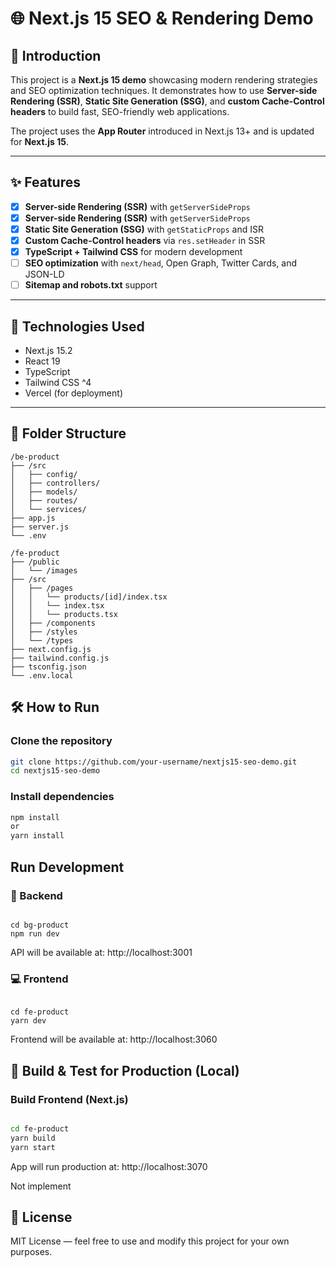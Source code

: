 # 🌐 Next.js 15 SEO & Rendering Demo

## 🚀 Introduction

This project is a **Next.js 15 demo** showcasing modern rendering strategies and SEO optimization techniques. It demonstrates how to use **Server-side Rendering (SSR)**, **Static Site Generation (SSG)**, and **custom Cache-Control headers** to build fast, SEO-friendly web applications.

The project uses the **App Router** introduced in Next.js 13+ and is updated for **Next.js 15**.

---

## ✨ Features

- [x] **Server-side Rendering (SSR)** with `getServerSideProps`
- [x] **Server-side Rendering (SSR)** with `getServerSideProps`
- [x] **Static Site Generation (SSG)** with `getStaticProps` and ISR
- [x] **Custom Cache-Control headers** via `res.setHeader` in SSR
- [x] **TypeScript + Tailwind CSS** for modern development
- [ ] **SEO optimization** with `next/head`, Open Graph, Twitter Cards, and JSON-LD
- [ ] **Sitemap and robots.txt** support

---

## 🧰 Technologies Used

- Next.js 15.2
- React 19
- TypeScript
- Tailwind CSS ^4
- Vercel (for deployment)

---

## 📁 Folder Structure

```
/be-product
├── /src
│   ├── config/
│   ├── controllers/
│   ├── models/
│   ├── routes/
│   └── services/
├── app.js
├── server.js
└── .env

/fe-product
├── /public
│   └── /images
├── /src
│   ├── /pages
│   │   └── products/[id]/index.tsx
│   │   └── index.tsx
│   │   └── products.tsx
│   ├── /components
│   ├── /styles
│   └── /types
├── next.config.js
├── tailwind.config.js
├── tsconfig.json
└── .env.local

```

## 🛠️ How to Run

### Clone the repository

```bash
git clone https://github.com/your-username/nextjs15-seo-demo.git
cd nextjs15-seo-demo
```

### Install dependencies

```bash
npm install
or
yarn install

```

## Run Development

### 🔧 Backend

```shell

cd bg-product
npm run dev

```

API will be available at: http://localhost:3001

### 💻 Frontend

```shell

cd fe-product
yarn dev
```

Frontend will be available at: http://localhost:3060

## 🚀 Build & Test for Production (Local)

### Build Frontend (Next.js)

```bash

cd fe-product
yarn build
yarn start

```

App will run production at: http://localhost:3070

Not implement

## 📄 License

MIT License — feel free to use and modify this project for your own purposes.
